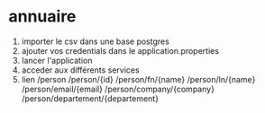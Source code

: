 # annuaire

1. importer le csv dans une base postgres
2. ajouter vos credentials dans le application.properties
3. lancer l'application
4. acceder aux différents services
5. lien    /person
           /person/{id}
           /person/fn/{name}
           /person/ln/{name}
           /person/email/{email}
           /person/company/{company}
           /person/departement/{departement}

